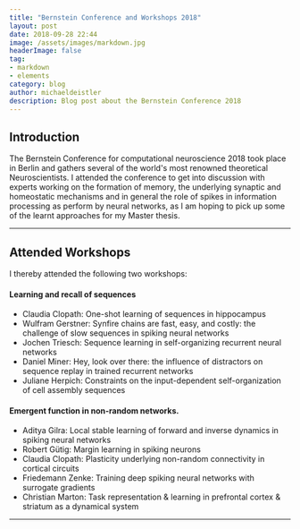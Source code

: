 ```yaml
---
title: "Bernstein Conference and Workshops 2018"
layout: post
date: 2018-09-28 22:44
image: /assets/images/markdown.jpg
headerImage: false
tag:
- markdown
- elements
category: blog
author: michaeldeistler
description: Blog post about the Bernstein Conference 2018
---
```


## Introduction
The Bernstein Conference for computational neuroscience 2018 took place in Berlin and gathers several of the world's most renowned theoretical Neuroscientists. I attended the conference to get into discussion with experts working on the formation of memory, the underlying synaptic and homeostatic mechanisms and in general the role of spikes in information processing as perform by neural networks, as I am hoping to pick up some of the learnt approaches for my Master thesis.

---

## Attended Workshops
I thereby attended the following two workshops:

#### Learning and recall of sequences
* Claudia Clopath: One-shot learning of sequences in hippocampus
* Wulfram Gerstner: Synfire chains are fast, easy, and costly: the challenge of slow sequences in spiking neural networks
* Jochen Triesch: Sequence learning in self-organizing recurrent neural networks
* Daniel Miner: Hey, look over there: the influence of distractors on sequence replay in trained recurrent networks
* Juliane Herpich: Constraints on the input-dependent self-organization of cell assembly sequences

#### Emergent function in non-random networks.
* Aditya Gilra: Local stable learning of forward and inverse dynamics in spiking neural networks
* Robert Gütig: Margin learning in spiking neurons
* Claudia Clopath: Plasticity underlying non-random connectivity in cortical circuits
* Friedemann Zenke: Training deep spiking neural networks with surrogate gradients
* Christian Marton: Task representation & learning in prefrontal cortex & striatum as a dynamical system

---
